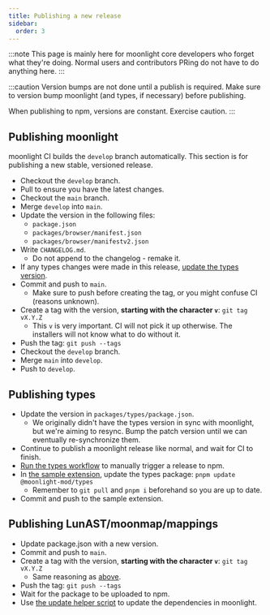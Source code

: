```yaml
---
title: Publishing a new release
sidebar:
  order: 3
---
```


:::note
This page is mainly here for moonlight core developers who forget what they're doing. Normal users and contributors PRing do not have to do anything here.
:::

:::caution
Version bumps are not done until a publish is required. Make sure to version bump moonlight (and types, if necessary) before publishing.

When publishing to npm, versions are constant. Exercise caution.
:::

## Publishing moonlight

moonlight CI builds the `develop` branch automatically. This section is for publishing a new stable, versioned release.

- Checkout the `develop` branch.
- Pull to ensure you have the latest changes.
- Checkout the `main` branch.
- Merge `develop` into `main`.
- Update the version in the following files:
  - `package.json`
  - `packages/browser/manifest.json`
  - `packages/browser/manifestv2.json`
- Write `CHANGELOG.md`.
  - Do not append to the changelog - remake it.
- If any types changes were made in this release, [update the types version](#publishing-types).
- Commit and push to `main`.
  - Make sure to push before creating the tag, or you might confuse CI (reasons unknown).
- Create a tag with the version, **starting with the character `v`**: `git tag vX.Y.Z`
  - This `v` is very important. CI will not pick it up otherwise. The installers will not know what to do without it.
- Push the tag: `git push --tags`
- Checkout the `develop` branch.
- Merge `main` into `develop`.
- Push to `develop`.

## Publishing types

- Update the version in `packages/types/package.json`.
  - We originally didn't have the types version in sync with moonlight, but we're aiming to resync. Bump the patch version until we can eventually re-synchronize them.
- Continue to publish a moonlight release like normal, and wait for CI to finish.
- [Run the types workflow](https://github.com/moonlight-mod/moonlight/actions/workflows/types.yml) to manually trigger a release to npm.
- In [the sample extension](https://github.com/moonlight-mod/sample-extension), update the types package: `pnpm update @moonlight-mod/types`
  - Remember to `git pull` and `pnpm i` beforehand so you are up to date.
- Commit and push to the sample extension.

## Publishing LunAST/moonmap/mappings

- Update package.json with a new version.
- Commit and push to `main`.
- Create a tag with the version, **starting with the character `v`**: `git tag vX.Y.Z`
  - Same reasoning as [above](#publishing-moonlight).
- Push the tag: `git push --tags`
- Wait for the package to be uploaded to npm.
- Use [the update helper script](/dev/helper-scripts) to update the dependencies in moonlight.
